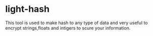# light-hash
This tool is used to make hash to any type of data and very useful to encrypt strings,floats and intigers to scure your information.
